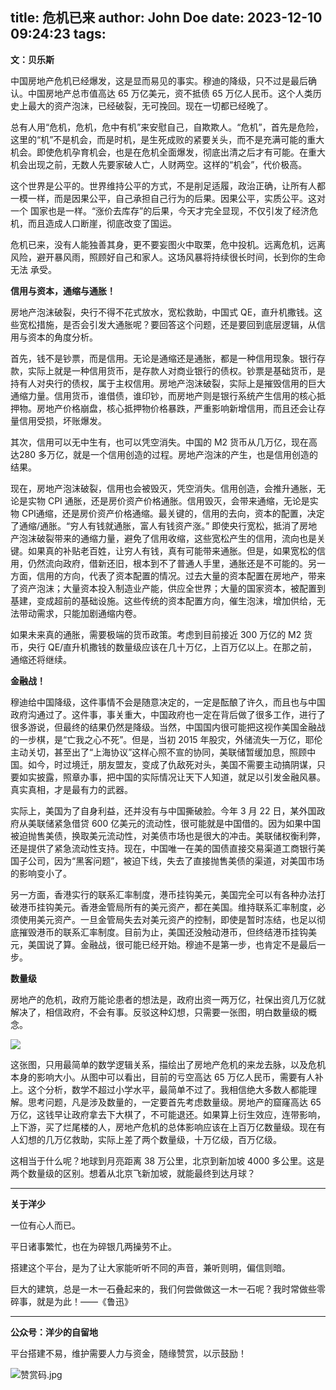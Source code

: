 title: 危机已来
author: John Doe
date: 2023-12-10 09:24:23
tags:
---
**文：贝乐斯**<!--more-->

中国房地产危机已经爆发，这是显而易见的事实。穆迪的降级，只不过是最后确认。中国房地产总市值高达 65 万亿美元，资不抵债 65 万亿人民币。这个人类历史上最大的资产泡沫，已经破裂，无可挽回。现在一切都已经晚了。

总有人用“危机，危机，危中有机”来安慰自己，自欺欺人。“危机”，首先是危险，这里的“机”不是机会，而是时机，是生死成败的紧要关头，而不是充满可能的重大机会。即使危机孕育机会，也是在危机全面爆发，彻底出清之后才有可能。在重大机会出现之前，无数人先要家破人亡，人财两空。这样的“机会”，代价极高。

这个世界是公平的。世界维持公平的方式，不是削足适履，政治正确，让所有人都一模一样，而是因果公平，自己承担自己行为的后果。因果公平，实质公平。这对一个
国家也是一样。“涨价去库存”的后果，今天才完全显现，不仅引发了经济危机，而且造成人口断崖，彻底改变了国运。

危机已来，没有人能独善其身，更不要妄图火中取栗，危中投机。远离危机，远离风险，避开暴风雨，照顾好自己和家人。这场风暴将持续很长时间，长到你的生命无法
承受。

**信用与资本，通缩与通胀！**

房地产泡沫破裂，央行不得不花式放水，宽松救助，中国式 QE，直升机撒钱。这些宽松措施，是否会引发大通胀呢？要回答这个问题，还是要回到底层逻辑，从信用与资本的角度分析。

首先，钱不是钞票，而是信用。无论是通缩还是通胀，都是一种信用现象。银行存款，实际上就是一种信用货币，是存款人对商业银行的债权。钞票是基础货币，是持有人对央行的债权，属于主权信用。房地产泡沫破裂，实际上是摧毁信用的巨大通缩力量。信用货币，谁借债，谁印钞，而房地产则是银行系统产生信用的核心抵押物。房地产价格崩盘，核心抵押物价格暴跌，严重影响新增信用，而且还会让存量信用受损，坏账爆发。

其次，信用可以无中生有，也可以凭空消失。中国的 M2 货币从几万亿，现在高达280 多万亿，就是一个信用创造的过程。房地产泡沫的产生，也是信用创造的结果。

现在，房地产泡沫破裂，信用也会被毁灭，凭空消失。信用创造，会推升通胀，无论是实物 CPI 通胀，还是房价资产价格通胀。信用毁灭，会带来通缩，无论是实物 CPI通缩，还是房价资产价格通缩。最关键的，信用的去向，资本的配置，决定了通缩/通胀。“穷人有钱就通胀，富人有钱资产涨。” 即使央行宽松，抵消了房地产泡沫破裂带来的通缩力量，避免了信用收缩，这些宽松产生的信用，流向也是关键。如果真的补贴老百姓，让穷人有钱，真有可能带来通胀。但是，如果宽松的信用，仍然流向政府，借新还旧，根本到不了普通人手里，通胀还是不可能的。另一方面，信用的方向，代表了资本配置的情况。过去大量的资本配置在房地产，带来了资产泡沫；大量资本投入制造业产能，供应全世界；大量的国家资本，被配置到基建，变成超前的基础设施。这些传统的资本配置方向，催生泡沫，增加供给，无法带动需求，只能加剧通缩内卷。

如果未来真的通胀，需要极端的货币政策。考虑到目前接近 300 万亿的 M2 货币，央行 QE/直升机撒钱的数量级应该在几十万亿，上百万亿以上。在那之前，通缩还将继续。

**金融战！**

穆迪给中国降级，这件事情不会是随意决定的，一定是酝酿了许久，而且也与中国政府沟通过了。这件事，事关重大，中国政府也一定在背后做了很多工作，进行了很多游说，但最终的结果仍然是降级。当然，中国国内很可能把这视作美国金融战的一步棋，是“亡我之心不死”。但是，当初 2015 年股灾，外储流失一万亿，耶伦主动关切，甚至出了“上海协议”这样心照不宣的协同，美联储暂缓加息，照顾中国。如今，时过境迁，朋友盟友，变成了仇敌死对头，美国不需要主动搞阴谋，只要如实披露，照章办事，把中国的实际情况让天下人知道，就足以引发金融风暴。真实真相，才是最有力的武器。

实际上，美国为了自身利益，还并没有与中国撕破脸。今年 3 月 22 日，某外国政府从美联储紧急借贷 600 亿美元的流动性，很可能就是中国借的。因为如果中国被迫抛售美债，换取美元流动性，对美债市场也是很大的冲击。美联储权衡利弊，还是提供了紧急流动性支持。现在，中国唯一在美的国债直接交易渠道工商银行美国子公司，因为“黑客问题”，被迫下线，失去了直接抛售美债的渠道，对美国市场的影响变小了。

另一方面，香港实行的联系汇率制度，港币挂钩美元，美国完全可以有各种办法打破港币挂钩美元。香港金管局所有的美元资产，都在美国。维持联系汇率制度，必须使用美元资产。一旦金管局失去对美元资产的控制，即使是暂时冻结，也足以彻底摧毁港币的联系汇率制度。目前为止，美国还没触动港币，但终结港币挂钩美元，美国说了算。金融战，很可能已经开始。穆迪不是第一步，也肯定不是最后一步。

**数量级**

房地产的危机，政府万能论患者的想法是，政府出资一两万亿，社保出资几万亿就解决了，相信政府，不会有事。反驳这种幻想，只需要一张图，明白数量级的概念。

![](/images/20231210001.png)

这张图，只用最简单的数学逻辑关系，描绘出了房地产危机的来龙去脉，以及危机本身的影响大小。从图中可以看出，目前的亏空高达 65 万亿人民币，需要有人补上。这个分析，数学不超过小学水平，最简单不过了。我相信绝大多数人都能理解。思考问题，凡是涉及数量的，一定要首先考虑数量级。房地产的窟窿高达 65 万亿，这钱早让政府拿去下大棋了，不可能退还。如果算上衍生效应，连带影响，上下游，买了烂尾楼的人，房地产危机的总体影响应该在上百万亿数量级。现在有人幻想的几万亿救助，实际上差了两个数量级，十万亿级，百万亿级。

这相当于什么呢？地球到月亮距离 38 万公里，北京到新加坡 4000 多公里。这是两个数量级的区别。想着从北京飞新加坡，就能最终到达月球？
- - -
**关于洋少**

一位有心人而已。

平日诸事繁忙，也在为碎银几两操劳不止。

搭建这个平台，是为了让大家能听听不同的声音，兼听则明，偏信则暗。

巨大的建筑，总是一木一石叠起来的，我们何尝做做这一木一石呢？我时常做些零碎事，就是为此！——《鲁迅》

---

**公众号：洋少的自留地** 

平台搭建不易，维护需要人力与资金，随缘赞赏，以示鼓励！

![赞赏码.jpg](/images/shang.jpg)